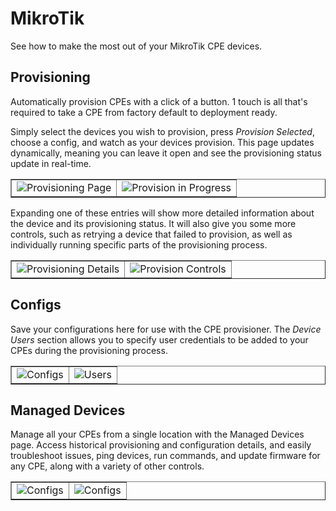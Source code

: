# MikroTik

See how to make the most out of your MikroTik CPE devices.

## Provisioning

Automatically provision CPEs with a click of a button.
1 touch is all that's required to take a CPE from factory default to deployment ready.

Simply select the devices you wish to provision, press <i>Provision Selected</i>,
choose a config, and watch as your devices provision.
This page updates dynamically, meaning you can leave it
open and see the provisioning status update in real-time.

<table style="none" column-width="fixed" border="false">
<tr>
<td>
<img src="provisioning.png" alt="Provisioning Page" thumbnail="true"/>
</td>
<td>
<img src="provision-in-progress.png" alt="Provision in Progress" thumbnail="true"/>
</td>
</tr>
</table>

Expanding one of these entries will show more detailed information about the device
and its provisioning status. It will also give you some more controls, such as retrying
a device that failed to provision, as well as individually running specific parts
of the provisioning process.

<table style="none" column-width="fixed" border="false">
<tr>
<td>
<img src="provision-in-progress-detail.png" alt="Provisioning Details" thumbnail="true"/>
</td>
<td>
<img src="provision-controls.png" alt="Provision Controls" thumbnail="true"/>
</td>
</tr>
</table>

## Configs

Save your configurations here for use with the CPE provisioner.
The <i>Device Users</i> section allows you to specify user credentials to be
added to your CPEs during the provisioning process.

<table style="none" column-width="fixed" border="false">
<tr>
<td>
<img src="provision-config.png" alt="Configs" thumbnail="true"/>
</td>
<td>
<img src="provision-users.png" alt="Users" thumbnail="true"/>
</td>
</tr>
</table>

## Managed Devices

Manage all your CPEs from a single location with the Managed Devices page.
Access historical provisioning and configuration details, and easily troubleshoot
issues, ping devices, run commands, and update firmware for any CPE, along
with a variety of other controls.

<table style="none" column-width="fixed" border="false">
<tr>
<td>
<img src="managed-devices.png" alt="Configs" thumbnail="true"/>
</td>
<td>
<img src="device-view.png" alt="Configs" thumbnail="true"/>
</td>
</tr>
</table>